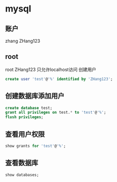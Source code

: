 # mysql
## 账户
zhang ZHang123
## root
root ZHang123 只允许localhost访问
创建用户
```sql
create user 'test'@'%' identified by 'ZHang123';
```
## 创建数据库添加用户
```sql
create database test;
grant all privileges on test.* to 'test'@'%';
flush privileges;
```
## 查看用户权限
```sql
show grants for 'test'@'%';
```
## 查看数据库
```sql
show databases;
```